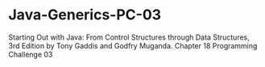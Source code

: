 # Java-Generics-PC-03
Starting Out with Java: From Control Structures through Data Structures, 3rd Edition by Tony Gaddis and Godfry Muganda.  Chapter 18 Programming Challenge 03
